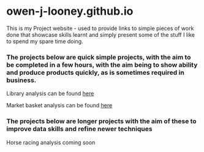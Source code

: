 # owen-j-looney.github.io
This is my Project website - used to provide links to simple pieces of work done that showcase skills learnt and simply present some of the stuff I like to spend my spare time doing.

### The projects below are quick simple projects, with the aim to be completed in a few hours, with the aim being to show ability and produce products quickly, as is sometimes required in business.

Library analysis can be found [here](https://owen-j-looney.github.io/libraries_analysis/)

Market basket analysis can be found [here](https://owen-j-looney.github.io/Market_basket_analysis/)

### The projects below are longer projects with the aim of these to improve data skills and refine newer techniques

Horse racing analysis coming soon 
